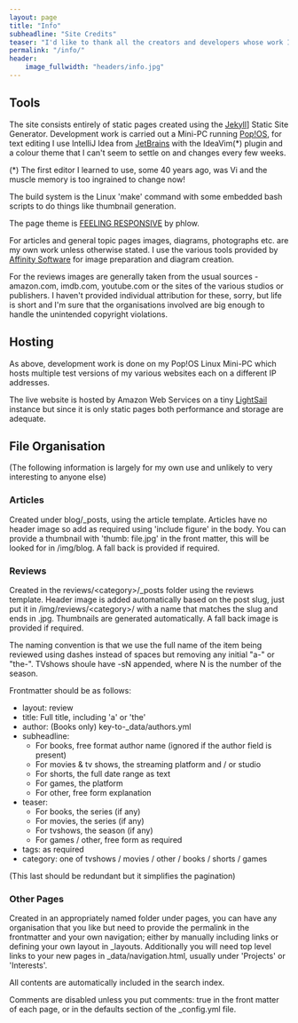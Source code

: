 ```yaml
---
layout: page
title: "Info"
subheadline: "Site Credits"
teaser: "I'd like to thank all the creators and developers whose work I'm building on here."
permalink: "/info/"
header:
    image_fullwidth: "headers/info.jpg"
---
```


## Tools

The site consists entirely of static pages created using the [Jekyll][1]] Static Site Generator. Development
work is carried out a Mini-PC running [Pop!OS][2], for text editing I use IntelliJ Idea from [JetBrains][3]
with the IdeaVim(*) plugin and a colour theme that I can't seem to settle on and changes every few weeks.

(*) The first editor I learned to use, some 40 years ago, was Vi and the muscle memory is too ingrained to change now!

The build system is the Linux 'make' command with some embedded bash scripts to do things like thumbnail generation.

The page theme is [FEELING RESPONSIVE][4] by phlow.

For articles and general topic pages images, diagrams, photographs etc. are my own work unless otherwise stated. I use the various tools provided by
[Affinity Software][5] for image preparation and diagram creation.

For the reviews images are generally taken from the usual sources - amazon.com, imdb.com, youtube.com or the sites of the
various studios or publishers. I haven't provided individual attribution for these, sorry, but life is short and I'm
sure that the organisations involved are big enough to handle the unintended copyright violations.

## Hosting

As above, development work is done on my Pop!OS Linux Mini-PC which hosts multiple test versions of 
my various websites each on a different IP addresses.

The live website is hosted by Amazon Web Services on a tiny [LightSail][6] instance but since it is only
static pages both performance and storage are adequate.

## File Organisation

(The following information is largely for my own use and unlikely to very interesting to anyone else)

### Articles

Created under blog/_posts, using the article template. Articles have no header image
so add as required using 'include figure' in the body. You can provide a thumbnail
with 'thumb: file.jpg' in the front matter, this will be looked for in /img/blog.
A fall back is provided if required.

### Reviews

Created in the reviews/&lt;category&gt;/_posts folder using the reviews template. Header
image is added automatically based on the post slug, just put it in /img/reviews/&lt;category&gt;/
with a name that matches the slug and ends in .jpg. Thumbnails are generated automatically. A fall back
image is provided if required.

The naming convention is that we use the full name of the item being reviewed using dashes instead
of spaces but removing any initial "a-" or "the-". TVshows shoule have -sN appended, where N is the
number of the season.

Frontmatter should be as follows:

- layout: review
- title: Full title, including 'a' or 'the'
- author: (Books only) key-to-_data/authors.yml
- subheadline: 
  - For books, free format author name (ignored if the author field is present)
  - For movies & tv shows, the streaming platform and / or studio
  - For shorts, the full date range as text
  - For games, the platform
  - For other, free form explanation
- teaser:
  - For books, the series (if any)
  - For movies, the series (if any)
  - For tvshows, the season (if any)
  - For games / other, free form as required
- tags: as required
- category: one of tvshows / movies / other / books / shorts / games

(This last should be redundant but it simplifies the pagination)

### Other Pages

Created in an appropriately named folder under pages, you can have any
organisation that you like but need to provide the permalink
in the frontmatter and your own navigation;
either by manually including links or defining your own
layout in _layouts. Additionally you will need top level
links to your new pages in _data/navigation.html, usually
under 'Projects' or 'Interests'.

All contents are automatically included in the search index.

Comments are disabled unless you put comments: true in the
front matter of each page, or in the defaults section of
the _config.yml file.






 [1]: http://jekyllrb.com/
 [2]: https://pop.system76.com/
 [3]: https://www.jetbrains.com/
 [4]: http://phlow.github.io/feeling-responsive/
 [5]: https://affinity.serif.com/
 [6]: https://aws.amazon.com/lightsail/
